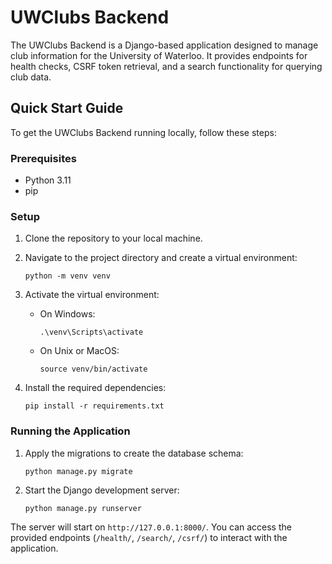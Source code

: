 # UWClubs Backend

The UWClubs Backend is a Django-based application designed to manage club information for the University of Waterloo. It provides endpoints for health checks, CSRF token retrieval, and a search functionality for querying club data.

## Quick Start Guide

To get the UWClubs Backend running locally, follow these steps:

### Prerequisites

- Python 3.11
- pip

### Setup

1. Clone the repository to your local machine.

2. Navigate to the project directory and create a virtual environment:
   ```
   python -m venv venv
   ```

3. Activate the virtual environment:
   - On Windows:
     ```
     .\venv\Scripts\activate
     ```
   - On Unix or MacOS:
     ```
     source venv/bin/activate
     ```

4. Install the required dependencies:
   ```
   pip install -r requirements.txt
   ```

### Running the Application

1. Apply the migrations to create the database schema:
   ```
   python manage.py migrate
   ```

2. Start the Django development server:
   ```
   python manage.py runserver
   ```

The server will start on `http://127.0.0.1:8000/`. You can access the provided endpoints (`/health/`, `/search/`, `/csrf/`) to interact with the application.
